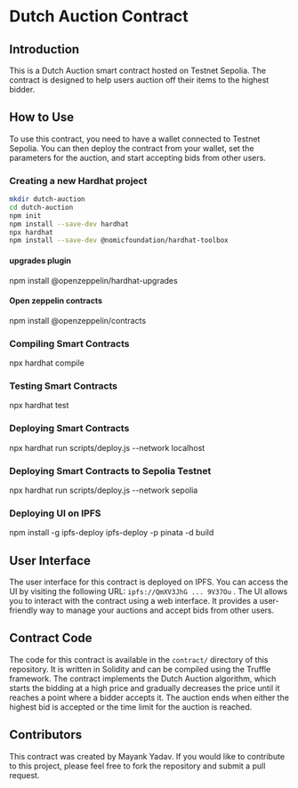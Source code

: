 # Dutch Auction Contract

## Introduction

This is a Dutch Auction smart contract hosted on Testnet Sepolia. The contract is designed to help users auction off their items to the highest bidder.

## How to Use

To use this contract, you need to have a wallet connected to Testnet Sepolia. You can then deploy the contract from your wallet, set the parameters for the auction, and start accepting bids from other users.

### Creating a new Hardhat project

```bash
mkdir dutch-auction
cd dutch-auction
npm init
npm install --save-dev hardhat
npx hardhat
npm install --save-dev @nomicfoundation/hardhat-toolbox
```

#### upgrades plugin

npm install @openzeppelin/hardhat-upgrades

#### Open zeppelin contracts

npm install @openzeppelin/contracts

### Compiling Smart Contracts

npx hardhat compile

### Testing Smart Contracts

npx hardhat test

### Deploying Smart Contracts

npx hardhat run scripts/deploy.js --network localhost

### Deploying Smart Contracts to Sepolia Testnet

npx hardhat run scripts/deploy.js --network sepolia

### Deploying UI on IPFS

npm install -g ipfs-deploy
ipfs-deploy -p pinata -d build

## User Interface

The user interface for this contract is deployed on IPFS. You can access the UI by visiting the following URL: `ipfs://QmXV3JhG ... 9V37Ou` . The UI allows you to interact with the contract using a web interface. It provides a user-friendly way to manage your auctions and accept bids from other users.

## Contract Code

The code for this contract is available in the `contract/` directory of this repository. It is written in Solidity and can be compiled using the Truffle framework. The contract implements the Dutch Auction algorithm, which starts the bidding at a high price and gradually decreases the price until it reaches a point where a bidder accepts it. The auction ends when either the highest bid is accepted or the time limit for the auction is reached.

## Contributors

This contract was created by Mayank Yadav. If you would like to contribute to this project, please feel free to fork the repository and submit a pull request.
